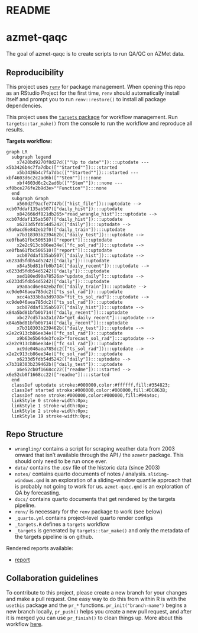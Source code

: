 README
================

<!-- README.md is generated from README.qmd. Please edit that file -->

# azmet-qaqc

<!-- badges: start -->
<!-- badges: end -->

The goal of azmet-qaqc is to create scripts to run QA/QC on AZMet data.

## Reproducibility

This project uses
[`renv`](https://rstudio.github.io/renv/articles/renv.html) for package
management. When opening this repo as an RStudio Project for the first
time, `renv` should automatically install itself and prompt you to run
`renv::restore()` to install all package dependencies.

This project uses the [`targets`
package](https://docs.ropensci.org/targets/) for workflow management.
Run `targets::tar_make()` from the console to run the workflow and
reproduce all results.

**Targets workflow:**

``` mermaid
graph LR
  subgraph legend
    x7420bd9270f8d27d([""Up to date""]):::uptodate --- x5b3426b4c7fa7dbc([""Started""]):::started
    x5b3426b4c7fa7dbc([""Started""]):::started --- xbf4603d6c2c2ad6b([""Stem""]):::none
    xbf4603d6c2c2ad6b([""Stem""]):::none --- xf0bce276fe2b9d3e>""Function""]:::none
  end
  subgraph Graph
    x560d2f9acfe7747b(["hist_file"]):::uptodate --> xcb07ddaf135ab507(["daily_hist"]):::uptodate
    x842666df821db265>"read_wrangle_hist"]:::uptodate --> xcb07ddaf135ab507(["daily_hist"]):::uptodate
    x6233d5fdb54d5242(["daily"]):::uptodate --> x9a0acd6e842eb2f0(["daily_train"]):::uptodate
    x7b318303b239462b(["daily_test"]):::uptodate --> xe0fba61fbc506510(["report"]):::uptodate
    x2e2c913cb86ee34e(["fc_sol_rad"]):::uptodate --> xe0fba61fbc506510(["report"]):::uptodate
    xcb07ddaf135ab507(["daily_hist"]):::uptodate --> x6233d5fdb54d5242(["daily"]):::uptodate
    x84a5bd81bfb0b714(["daily_recent"]):::uptodate --> x6233d5fdb54d5242(["daily"]):::uptodate
    xed180ed90a78526a>"update_daily"]:::uptodate --> x6233d5fdb54d5242(["daily"]):::uptodate
    x9a0acd6e842eb2f0(["daily_train"]):::uptodate --> xc9de046aea785dc2(["ts_sol_rad"]):::uptodate
    xcc4a333b0a3d9708>"fit_ts_sol_rad"]:::uptodate --> xc9de046aea785dc2(["ts_sol_rad"]):::uptodate
    xcb07ddaf135ab507(["daily_hist"]):::uptodate --> x84a5bd81bfb0b714(["daily_recent"]):::uptodate
    xbc27cd57aa2a1d74>"get_daily_recent"]:::uptodate --> x84a5bd81bfb0b714(["daily_recent"]):::uptodate
    x7b318303b239462b(["daily_test"]):::uptodate --> x2e2c913cb86ee34e(["fc_sol_rad"]):::uptodate
    x9b63e5b64de3fce2>"forecast_sol_rad"]:::uptodate --> x2e2c913cb86ee34e(["fc_sol_rad"]):::uptodate
    xc9de046aea785dc2(["ts_sol_rad"]):::uptodate --> x2e2c913cb86ee34e(["fc_sol_rad"]):::uptodate
    x6233d5fdb54d5242(["daily"]):::uptodate --> x7b318303b239462b(["daily_test"]):::uptodate
    x6e52cb0f1668cc22(["readme"]):::started --> x6e52cb0f1668cc22(["readme"]):::started
  end
  classDef uptodate stroke:#000000,color:#ffffff,fill:#354823;
  classDef started stroke:#000000,color:#000000,fill:#DC863B;
  classDef none stroke:#000000,color:#000000,fill:#94a4ac;
  linkStyle 0 stroke-width:0px;
  linkStyle 1 stroke-width:0px;
  linkStyle 2 stroke-width:0px;
  linkStyle 19 stroke-width:0px;
```

## Repo Structure

- `wrangling/` contains a script for scraping weather data from 2003
  onward that isn’t available through the API / the `azmetr` package.
  This should only need to be run once ever.
- `data/` contains the .csv file of the historic data (since 2003)
- `notes/` contains quarto documents of notes / analysis.
  `sliding-windows.qmd` is an exploration of a sliding-window quantile
  approach that is probably not going to work for us. `azmet-qaqc.qmd`
  is an exploration of QA by forecasting.
- `docs/` contains quarto documents that get rendered by the targets
  pipeline.
- `renv/` is necessary for the `renv` package to work (see below)
- `_quarto.yml` contains project-level quarto render configs
- `_targets.R` defines a `targets` workflow
- `_targets` is generated by `targets::tar_make()` and only the metadata
  of the targets pipeline is on github.

Rendered reports available:

- [report](https://cct-datascience.github.io/azmet-qaqc/docs/report.html)

## Collaboration guidelines

To contribute to this project, please create a new branch for your
changes and make a pull request. One easy way to do this from within R
is with the `usethis` package and the `pr_*` functions.
`pr_init("branch-name")` begins a new branch locally, `pr_push()` helps
you create a new pull request, and after it is merged you can use
`pr_finish()` to clean things up. More about this workflow
[here](https://usethis.r-lib.org/articles/pr-functions.html).
